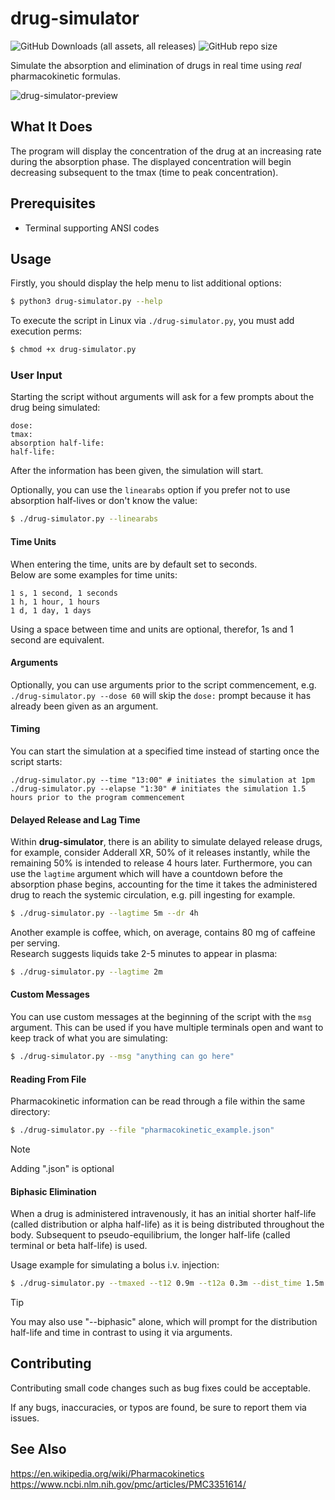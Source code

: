 # drug-simulator
![GitHub Downloads (all assets, all releases)](https://img.shields.io/github/downloads/xyzpw/drug-simulator/total)
![GitHub repo size](https://img.shields.io/github/repo-size/xyzpw/drug-simulator)

Simulate the absorption and elimination of drugs in real time using *real* pharmacokinetic formulas.<br>

![drug-simulator-preview](https://github.com/xyzpw/drug-simulator/assets/76017734/6c39d9f5-2b8b-4aa4-a056-81cf2711c077)
## What It Does
The program will display the concentration of the drug at an increasing rate during the absorption phase. The displayed concentration will begin decreasing subsequent to the tmax (time to peak concentration).

## Prerequisites
- Terminal supporting ANSI codes

## Usage
Firstly, you should display the help menu to list additional options:
```bash
$ python3 drug-simulator.py --help
```

To execute the script in Linux via `./drug-simulator.py`, you must add execution perms:
```bash
$ chmod +x drug-simulator.py
```

### User Input
Starting the script without arguments will ask for a few prompts about the drug being simulated:
```text
dose:
tmax:
absorption half-life:
half-life:
```

After the information has been given, the simulation will start.<br>

Optionally, you can use the `linearabs` option if you prefer not to use absorption half-lives or don't know the value:
```bash
$ ./drug-simulator.py --linearabs
```

#### Time Units
When entering the time, units are by default set to seconds.<br>
Below are some examples for time units:
```text
1 s, 1 second, 1 seconds
1 h, 1 hour, 1 hours
1 d, 1 day, 1 days
```
Using a space between time and units are optional, therefor, 1s and 1 second are equivalent.

#### Arguments
Optionally, you can use arguments prior to the script commencement, e.g.<br>
`./drug-simulator.py --dose 60` will skip the `dose:` prompt because it has already been given as an argument.<br>

#### Timing
You can start the simulation at a specified time instead of starting once the script starts:
```text
./drug-simulator.py --time "13:00" # initiates the simulation at 1pm
./drug-simulator.py --elapse "1:30" # initiates the simulation 1.5 hours prior to the program commencement
```

#### Delayed Release and Lag Time
Within **drug-simulator**, there is an ability to simulate delayed release drugs, for example, consider Adderall XR, 50% of it releases instantly, while the remaining 50% is intended to release 4 hours later. Furthermore, you can use the `lagtime` argument which will have a countdown before the absorption phase begins, accounting for the time it takes the administered drug to reach the systemic circulation, e.g. pill ingesting for example.
```bash
$ ./drug-simulator.py --lagtime 5m --dr 4h
```
Another example is coffee, which, on average, contains 80 mg of caffeine per serving.<br>
 Research suggests liquids take 2-5 minutes to appear in plasma:
```bash
$ ./drug-simulator.py --lagtime 2m
```

#### Custom Messages
You can use custom messages at the beginning of the script with the `msg` argument. This can be used if you have multiple terminals open and want to keep track of what you are simulating:
```bash
$ ./drug-simulator.py --msg "anything can go here"
```

#### Reading From File
Pharmacokinetic information can be read through a file within the same directory:
```bash
$ ./drug-simulator.py --file "pharmacokinetic_example.json"
```
> [!NOTE]
> Adding ".json" is optional

#### Biphasic Elimination
When a drug is administered intravenously, it has an initial shorter half-life (called distribution or alpha half-life) as it is being distributed throughout the body. Subsequent to pseudo-equilibrium, the longer half-life (called terminal or beta half-life) is used.<br>

Usage example for simulating a bolus i.v. injection:
```bash
$ ./drug-simulator.py --tmaxed --t12 0.9m --t12a 0.3m --dist_time 1.5m --dose 1.3mg -p 3
```
> [!TIP]
> You may also use "--biphasic" alone, which will prompt for the distribution half-life and time in contrast to using it via arguments.

## Contributing
Contributing small code changes such as bug fixes could be acceptable.<br>

If any bugs, inaccuracies, or typos are found, be sure to report them via issues.

## See Also
https://en.wikipedia.org/wiki/Pharmacokinetics<br>
https://www.ncbi.nlm.nih.gov/pmc/articles/PMC3351614/
